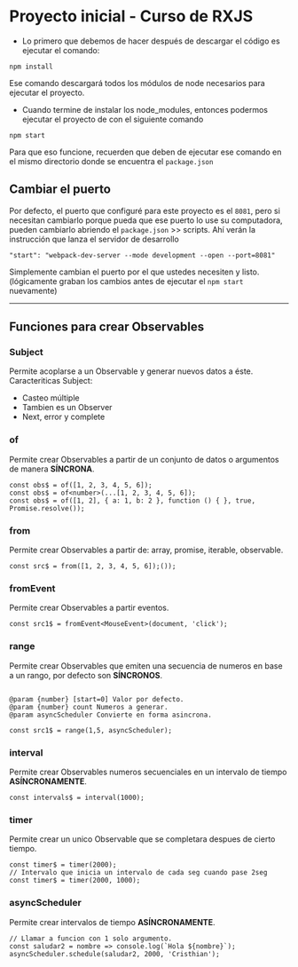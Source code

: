 # Proyecto inicial - Curso de RXJS

* Lo primero que debemos de hacer después de descargar el código es ejecutar el comando:

```
npm install
```

Ese comando descargará todos los módulos de node necesarios para ejecutar el proyecto.

* Cuando termine de instalar los node_modules, entonces podermos ejecutar el proyecto de con el siguiente comando

```
npm start
```

Para que eso funcione, recuerden que deben de ejecutar ese comando en el mismo directorio donde se encuentra el ```package.json```

## Cambiar el puerto

Por defecto, el puerto que configuré para este proyecto es el ```8081```, pero si necesitan cambiarlo porque pueda que ese puerto lo use su computadora, pueden cambiarlo abriendo el ```package.json``` >> scripts. Ahí verán la instrucción que lanza el servidor de desarrollo

```
"start": "webpack-dev-server --mode development --open --port=8081"
```

Simplemente cambian el puerto por el que ustedes necesiten y listo. (lógicamente graban los cambios antes de ejecutar el ```npm start``` nuevamente)

---

## Funciones para crear Observables


### Subject

Permite acoplarse a un Observable y generar nuevos datos a éste.
Caracteriticas Subject:

* Casteo múltiple
* Tambien es un Observer
* Next, error y complete

### of

Permite crear Observables a partir de un conjunto de datos o argumentos de manera **SÍNCRONA**.

```
const obs$ = of([1, 2, 3, 4, 5, 6]);
const obs$ = of<number>(...[1, 2, 3, 4, 5, 6]);
const obs$ = of([1, 2], { a: 1, b: 2 }, function () { }, true, Promise.resolve());
```

### from

Permite crear Observables a partir de: array, promise, iterable, observable.

```
const src$ = from([1, 2, 3, 4, 5, 6]);());
```

### fromEvent

Permite crear Observables a partir eventos.

```
const src1$ = fromEvent<MouseEvent>(document, 'click');
```

### range

Permite crear Observables que emiten una secuencia de numeros en base a un rango, por defecto son **SÍNCRONOS**.

```

@param {number} [start=0] Valor por defecto.
@param {number} count Numeros a generar.
@param asyncScheduler Convierte en forma asincrona.

const src1$ = range(1,5, asyncScheduler);
```

### interval

Permite crear Observables numeros secuenciales en un intervalo de tiempo **ASÍNCRONAMENTE**.

```
const intervals$ = interval(1000);
```

### timer

Permite crear un unico Observable que se completara despues de cierto tiempo.

```
const timer$ = timer(2000);
// Intervalo que inicia un intervalo de cada seg cuando pase 2seg
const timer$ = timer(2000, 1000);
```

### asyncScheduler

Permite crear intervalos de tiempo **ASÍNCRONAMENTE**.

```
// Llamar a funcion con 1 solo argumento.
const saludar2 = nombre => console.log(`Hola ${nombre}`);
asyncScheduler.schedule(saludar2, 2000, 'Cristhian');
```
